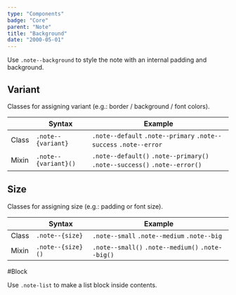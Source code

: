 ```yaml
---
type: "Components"
badge: "Core"
parent: "Note"
title: "Background"
date: "2000-05-01"
---
```


Use `.note--background` to style the note with an internal padding and background.

## Variant

Classes for assigning variant (e.g.: border / background / font colors).

<div class="table--scroll">

|                         | Syntax                                    | Example                       |
| ----------------------- | ----------------------------------------- | ----------------------------- |
| Class                   | `.note--{variant}`                        | `.note--default` `.note--primary` `.note--success` `.note--error` |
| Mixin                   | `.note--{variant}()`                      | `.note--default()` `.note--primary()`  `.note--success()` `.note--error()`   |

</div>

<demo>
  <demovanilla src="vanilla/components/note/variant-background">
  </demovanilla>
</demo>

## Size

Classes for assigning size (e.g.: padding or font size).

<div class="table--scroll">

|                         | Syntax                                    | Example                       |
| ----------------------- | ----------------------------------------- | ----------------------------- |
| Class                   | `.note--{size}`                           | `.note--small` `.note--medium` `.note--big`|
| Mixin                   | `.note--{size}()`                         | `.note--small()` `.note--medium()`  `.note--big()`   |

</div>

<demo>
  <demovanilla src="vanilla/components/note/size-background">
  </demovanilla>
</demo>

#Block

Use `.note-list` to make a list block inside contents.

<script type="text/plain" class="language-markup">
  <div class="note note--default">
    <div class="note-list">
      <!-- content -->
    </div>
  </div>
</script>

<demo>
  <demovanilla src="vanilla/components/note/block-background">
  </demovanilla>
</demo>
